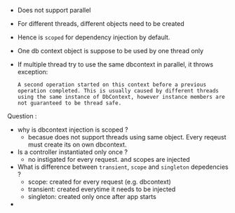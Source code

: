 

- Does not support parallel
- For different threads, different objects need to be created
- Hence is `scoped` for dependency injection by default.

- One db context object is suppose to be used by one thread only

- If multiple thread try to use the same dbcontext in parallel, it throws exception: 

  ```
  A second operation started on this context before a previous operation completed. This is usually caused by different threads using the same instance of DbContext, however instance members are not guaranteed to be thread safe.
  ```

  

Question : 

- why is dbcontext injection is scoped ?
  - becasue does not support threads using same object. Every reqeust must create its on own dbcontext.
- Is a controller instantiated only once  ?
  - no instigated for every request. and scopes are injected
- What is difference between `transient`, `scope` and `singleton` depedencies ?
  - scope: created for every request (e.g. dbcontext)
  - transient: created everytime it needs to be injected
  - singleton: created only once after app starts
- 




